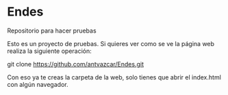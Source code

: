 # Endes
Repositorio para hacer pruebas

Esto es un proyecto de pruebas. Si quieres ver como se ve la página web realiza la siguiente operación:

git clone https://github.com/antvazcar/Endes.git

Con eso ya te creas la carpeta de la web, solo tienes que abrir el index.html con algún navegador.

